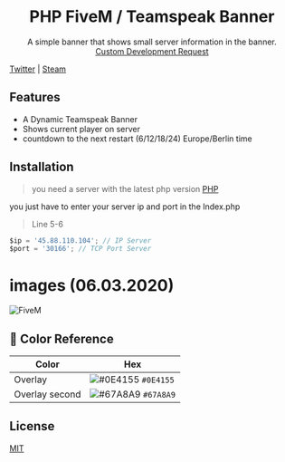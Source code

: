 <div align="center">

# PHP FiveM / Teamspeak Banner

A simple banner that shows small server information in the banner.
<br>
[Custom Development Request](https://discord.gg/kFEyQAt)

</div>

[Twitter](https://twitter.com/1UhMarlon) |
[Steam](https://steamcommunity.com/profiles/76561198162177248)

## Features

- A Dynamic Teamspeak Banner
- Shows current player on server
- countdown to the next restart (6/12/18/24) Europe/Berlin time

## Installation

> you need a server with the latest php version [PHP](https://www.php.net/)

you just have to enter your server ip and port in the Index.php

> Line 5-6
```javascript
$ip = '45.88.110.104'; // IP Server
$port = '30166'; // TCP Port Server
```

# images (06.03.2020)
![FiveM](https://i.imgur.com/1PGXFBf.png?1)

## 🎨 Color Reference

| Color         | Hex                                                                |
| ------------- | ------------------------------------------------------------------ |
| Overlay       | ![#0E4155](https://via.placeholder.com/10/0E4155?text=+) `#0E4155` |
| Overlay second| ![#67A8A9](https://via.placeholder.com/10/67A8A9?text=+) `#67A8A9` |

## License

[MIT](https://github.com/uhmarlon/FiveM-Teamspeak-Banner/blob/master/LICENSE)

